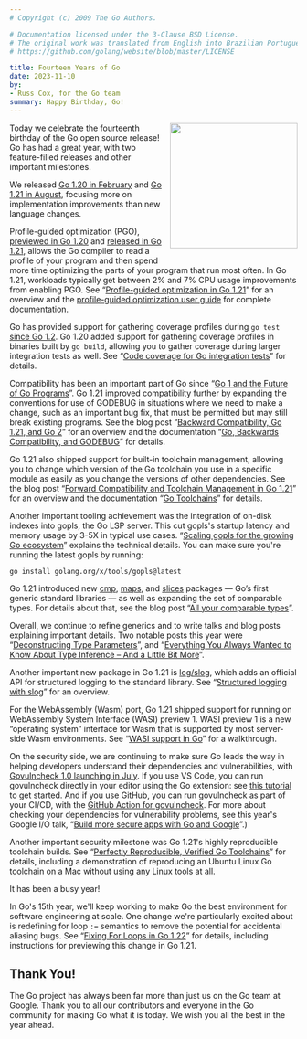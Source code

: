 ```yaml
---
# Copyright (c) 2009 The Go Authors.

# Documentation licensed under the 3-Clause BSD License.
# The original work was translated from English into Brazilian Portuguese.
# https://github.com/golang/website/blob/master/LICENSE

title: Fourteen Years of Go
date: 2023-11-10
by:
- Russ Cox, for the Go team
summary: Happy Birthday, Go!
---
```


<img src="/doc/gopher/gopherdrink.png" height="219" width="223" align="right" style="margin: 0 0 1em 1em;">

Today we celebrate the fourteenth birthday of the Go open source release!
Go has had a great year, with two feature-filled releases and other important milestones.

We released [Go 1.20 in February](/blog/go1.20)
and [Go 1.21 in August](/blog/go1.21),
focusing more on implementation improvements
than new language changes.

Profile-guided optimization (PGO),
[previewed in Go 1.20](/blog/pgo-preview)
and
[released in Go 1.21](/blog/pgo),
allows the Go compiler to read a profile of your program
and then spend more time optimizing the parts
of your program that run most often.
In Go 1.21, workloads typically get between
2% and 7% CPU usage improvements from enabling PGO.
See “[Profile-guided optimization in Go 1.21](/blog/pgo)” for an overview
and the [profile-guided optimization user guide](/doc/pgo)
for complete documentation.

Go has provided support for gathering coverage profiles during `go test`
[since Go 1.2](/blog/cover).
Go 1.20 added support for gathering coverage profiles in binaries
built by `go build`,
allowing you to gather coverage during larger integration tests as well.
See “[Code coverage for Go integration tests](/blog/integration-test-coverage)” for details.

Compatibility has been an important part of Go since
“[Go 1 and the Future of Go Programs](/doc/go1compat)”.
Go 1.21 improved compatibility further
by expanding the conventions for use of GODEBUG
in situations where we need to make a change,
such as an important bug fix,
that must be permitted but may still break existing programs.
See the blog post
“[Backward Compatibility, Go 1.21, and Go 2](/blog/compat)”
for an overview and
the documentation
“[Go, Backwards Compatibility, and GODEBUG](/doc/godebug)” for details.

Go 1.21 also shipped support for built-in toolchain management,
allowing you to change which version of the
Go toolchain you use in a specific module
as easily as you change the versions of other dependencies.
See the blog post
“[Forward Compatibility and Toolchain Management in Go 1.21](/blog/toolchain)”
for an overview and the documentation
“[Go Toolchains](/doc/toolchain)”
for details.

Another important tooling achievement was the
integration of on-disk indexes into
gopls, the Go LSP server.
This cut gopls's startup latency and memory usage by 3-5X
in typical use cases.
“[Scaling gopls for the growing Go ecosystem](/blog/gopls-scalability)”
explains the technical details.
You can make sure you're running the latest gopls by running:

```
go install golang.org/x/tools/gopls@latest
```

Go 1.21 introduced new
[cmp](/pkg/cmp/),
[maps](/pkg/maps/),
and
[slices](/pkg/slices/)
packages — Go’s first generic standard libraries —
as well as expanding the set of comparable types.
For details about that, see the blog post
“[All your comparable types](/blog/comparable)”.

Overall, we continue to refine generics
and to write talks and blog posts explaining
important details.
Two notable posts this year were
“[Deconstructing Type Parameters](/blog/deconstructing-type-parameters)”,
and
“[Everything You Always Wanted to Know About Type Inference – And a Little Bit More](/blog/type-inference)”.

Another important new package in Go 1.21 is
[log/slog](/pkg/log/slog/),
which adds an official API for
structured logging to the standard library.
See “[Structured logging with slog](/blog/slog)” for an overview.

For the WebAssembly (Wasm) port, Go 1.21 shipped support
for running on WebAssembly System Interface (WASI) preview 1.
WASI preview 1 is a new “operating system” interface for Wasm
that is supported by most server-side Wasm environments.
See “[WASI support in Go](/blog/wasi)” for a walkthrough.

On the security side, we are continuing to make sure
Go leads the way in helping developers understand their
dependencies and vulnerabilities,
with [Govulncheck 1.0 launching in July](/blog/govulncheck).
If you use VS Code, you can run govulncheck directly in your
editor using the Go extension:
see [this tutorial](/doc/tutorial/govulncheck-ide) to get started.
And if you use GitHub, you can run govulncheck as part of
your CI/CD, with the
[GitHub Action for govulncheck](https://github.com/marketplace/actions/golang-govulncheck-action).
For more about checking your dependencies for vulnerability problems,
see this year's Google I/O talk,
“[Build more secure apps with Go and Google](https://www.youtube.com/watch?v=HSt6FhsPT8c&ab_channel=TheGoProgrammingLanguage)”.)

Another important security milestone was
Go 1.21's highly reproducible toolchain builds.
See “[Perfectly Reproducible, Verified Go Toolchains](/blog/rebuild)” for details,
including a demonstration of reproducing an Ubuntu Linux Go toolchain
on a Mac without using any Linux tools at all.

It has been a busy year!

In Go's 15th year, we'll keep working to make Go the best environment
for software engineering at scale.
One change we're particularly excited about is
redefining for loop `:=` semantics to remove the
potential for accidental aliasing bugs.
See “[Fixing For Loops in Go 1.22](/blog/loopvar-preview)”
for details,
including instructions for previewing this change in Go 1.21.

## Thank You!

The Go project has always been far more than just us on the Go team at Google.
Thank you to all our contributors and everyone in the Go community for
making Go what it is today.
We wish you all the best in the year ahead.

